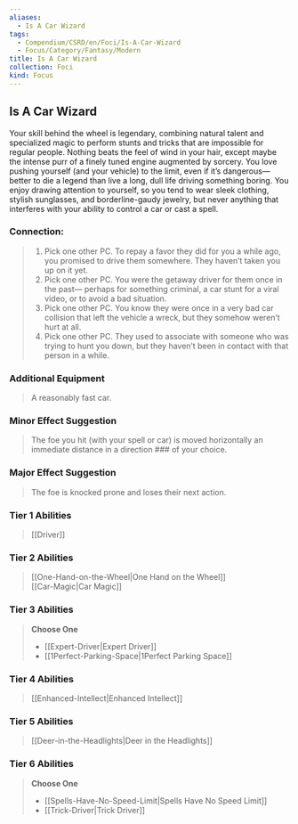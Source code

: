 ```yaml
---
aliases:
  - Is A Car Wizard
tags:
  - Compendium/CSRD/en/Foci/Is-A-Car-Wizard
  - Focus/Category/Fantasy/Modern
title: Is A Car Wizard
collection: Foci
kind: Focus
---
```

## Is A Car Wizard
Your skill behind the wheel is legendary, combining natural talent and specialized magic to perform stunts and tricks that are impossible for regular people. Nothing beats the feel of wind in your hair, except maybe the intense purr of a finely tuned engine augmented by sorcery. You love pushing yourself (and your vehicle) to the limit, even if it’s dangerous—better to die a legend than live a long, dull life driving something boring. You enjoy drawing attention to yourself, so you tend to wear sleek clothing, stylish sunglasses, and borderline-gaudy jewelry, but never anything that interferes with your ability to control a car or cast a spell.


### Connection: 
>1. Pick one other PC. To repay a favor they did for you a while ago, you promised to drive them somewhere. They haven’t taken you up on it yet.
>2. Pick one other PC. You were the getaway driver for them once in the past— perhaps for something criminal, a car stunt for a viral video, or to avoid a bad situation.
>3. Pick one other PC. You know they were once in a very bad car collision that left the vehicle a wreck, but they somehow weren’t hurt at all.
>4. Pick one other PC. They used to associate with someone who was trying to hunt you down, but they haven’t been in contact with that person in a while.

### Additional Equipment 
>A reasonably fast car.
### Minor Effect Suggestion 
>The foe you hit (with your spell or car) is moved horizontally an immediate distance in a direction ### of your choice.
### Major Effect Suggestion 
>The foe is knocked prone and loses their next action.




### Tier 1 Abilities  
> [[Driver]]  


### Tier 2 Abilities  
> [[One-Hand-on-the-Wheel|One Hand on the Wheel]]  
> [[Car-Magic|Car Magic]]  

### Tier 3 Abilities  
> **Choose One**  
>- [[Expert-Driver|Expert Driver]]  
>- [[1Perfect-Parking-Space|1Perfect Parking Space]]  

### Tier 4 Abilities  
> [[Enhanced-Intellect|Enhanced Intellect]]  

### Tier 5 Abilities  
> [[Deer-in-the-Headlights|Deer in the Headlights]]


### Tier 6 Abilities  
> **Choose One**  
>- [[Spells-Have-No-Speed-Limit|Spells Have No Speed Limit]]  
>- [[Trick-Driver|Trick Driver]]